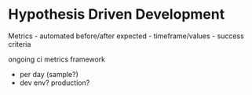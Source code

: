 Hypothesis Driven Development
=============================

Metrics - automated before/after
expected - timeframe/values - success criteria

ongoing ci metrics framework
  - per day (sample?)
  - dev env? production?